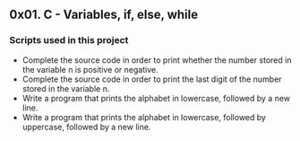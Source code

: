 ## 0x01. C - Variables, if, else, while
### Scripts used in this project
* Complete the source code in order to print whether the number stored in the variable n is positive or negative.
* Complete the source code in order to print the last digit of the number stored in the variable n.
* Write a program that prints the alphabet in lowercase, followed by a new line.
* Write a program that prints the alphabet in lowercase, followed by uppercase, followed by a new line.

